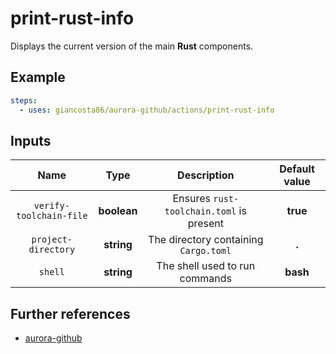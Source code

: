 # print-rust-info

Displays the current version of the main **Rust** components.

## Example

```yaml
steps:
  - uses: giancosta86/aurora-github/actions/print-rust-info
```

## Inputs

|          Name           |    Type     |               Description                | Default value |
| :---------------------: | :---------: | :--------------------------------------: | :-----------: |
| `verify-toolchain-file` | **boolean** | Ensures `rust-toolchain.toml` is present |   **true**    |
|   `project-directory`   | **string**  |  The directory containing `Cargo.toml`   |     **.**     |
|         `shell`         | **string**  |      The shell used to run commands      |   **bash**    |

## Further references

- [aurora-github](../../README.md)
